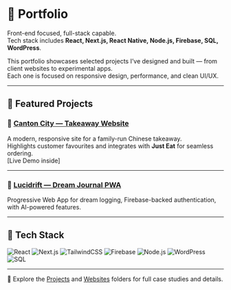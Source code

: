 # 💼 Portfolio

Front-end focused, full-stack capable.  
Tech stack includes **React, Next.js, React Native, Node.js, Firebase, SQL, WordPress**.  

This portfolio showcases selected projects I’ve designed and built — from client websites to experimental apps.  
Each one is focused on responsive design, performance, and clean UI/UX.

---

## 🌟 Featured Projects

### 🏮 [Canton City — Takeaway Website](Websites/CantonCity.md)  
A modern, responsive site for a family-run Chinese takeaway.  
Highlights customer favourites and integrates with **Just Eat** for seamless ordering.  
 [Live Demo inside]

---

### 🌌 [Lucidrift — Dream Journal PWA](Projects/Lucidrift.md)  
Progressive Web App for dream logging, Firebase-backed authentication, with AI-powered features.  

---

## 🔧 Tech Stack

![React](https://img.shields.io/badge/React-20232A?logo=react&logoColor=61DAFB)
![Next.js](https://img.shields.io/badge/Next.js-000000?logo=nextdotjs&logoColor=white)
![TailwindCSS](https://img.shields.io/badge/Tailwind-38B2AC?logo=tailwindcss&logoColor=white)
![Firebase](https://img.shields.io/badge/Firebase-FFCA28?logo=firebase&logoColor=black)
![Node.js](https://img.shields.io/badge/Node.js-43853D?logo=node.js&logoColor=white)
![WordPress](https://img.shields.io/badge/WordPress-21759B?logo=wordpress&logoColor=white)
![SQL](https://img.shields.io/badge/SQL-336791?logo=postgresql&logoColor=white)

---

📂 Explore the [Projects](Projects) and [Websites](Websites) folders for full case studies and details.
